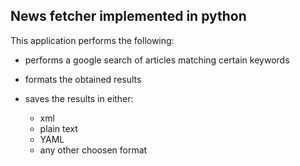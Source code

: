## News fetcher implemented in python

This application performs the following:

- performs a google search of articles matching certain keywords
- formats the obtained results
- saves the results in either:

  - xml
  - plain text
  - YAML
  - any other choosen format

